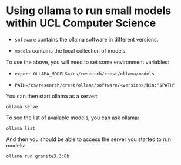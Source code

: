 Using ollama to run small models within UCL Computer Science
============================================================

- `software` contains the ollama software in different versions.

- `models` contains the local collection of models.

To use the above, you will need to set some environment variables:

- `export OLLAMA_MODELS=/cs/research/crest/ollama/models`

- `PATH=/cs/research/crest/ollama/software/<version>/bin:"$PATH"`

You can then start ollama as a server:

```
ollama serve
```

To see the list of available models, you can ask ollama:

```
ollama list
```

And then you should be able to access the server you started to run models:

```
ollama run granite3.3:8b
```
